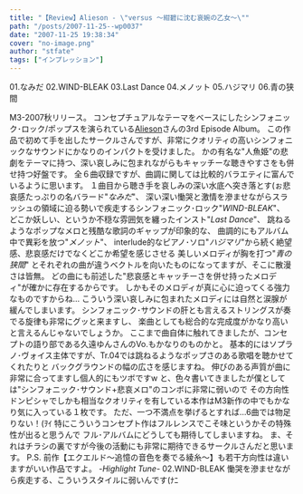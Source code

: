```yaml
---
title: "【Review】Alieson - \"versus ～紺碧に沈む哀婉の乙女～\""
path: "/posts/2007-11-25--wp0037"
date: "2007-11-25 19:38:34"
cover: "no-image.png"
author: "stfate"
tags: ["インプレッション"]
---
```



01.なみだ
02.WIND-BLEAK
03.Last Dance
04.メノット
05.ハジマリ
06.青の狭間
<br>

<!--more-->
M3-2007秋リリース。
コンセプチュアルなテーマをベースにしたシンフォニック･ロック/ポップスを演られている<a href="http://www.alieson.net/" target="_blank">Alieson</a>さんの3rd Episode Album。
この作品で初めて手を出したサークルさんですが、非常にクオリティの高いシンフォニックなサウンドにかなりのインパクトを受けました。
かの有名な"人魚姫"の悲劇をテーマに持つ、深い哀しみに包まれながらもキャッチーな聴きやすさをも併せ持つ好盤です。
全６曲収録ですが、曲調に関しては比較的バラエティに富んでいるように思います。
１曲目から聴き手を哀しみの深い水底へ突き落とす(ぉ悲哀感たっぷりの名バラード"<em>なみだ</em>"、
深い深い慟哭と激情を滲ませながらスラッシュの領域に迫る勢いで疾走するシンフォニック･ロック"<em>WIND-BLEAK</em>"、
どこか妖しい、というか不穏な雰囲気を纏ったインスト"<em>Last Dance</em>"、
跳ねるようなポップなメロと残酷な歌詞のギャップが印象的な、
曲調的にもアルバム中で異彩を放つ"<em>メノット</em>"、
interlude的なピアノ･ソロ"<em>ハジマリ</em>"から続く絶望感、悲哀感だけでなくどこか希望を感じさせる
美しいメロディが胸を打つ"<em>青の狭間</em>"
とそれぞれの曲が違うベクトルを向いたものになってますが、そこに散漫さは皆無。
どの曲にも前述した"悲哀感とキャッチーさを併せ持ったメロディ"が確かに存在するからです。
しかもそのメロディが真に心に迫ってくる強力なものですからね…
こういう深い哀しみに包まれたメロディには自然と涙腺が緩んでしまいます。
シンフォニック･サウンドの肝とも言えるストリングスが奏でる旋律も非常にグッと来ますし、
楽曲としても総合的な完成度がかなり高いと言えるんじゃないでしょうか。
ここまで曲自体に触れてきましたが、コンセプトの語り部である久遠ゆんさんのVo.もかなりのものかと。
基本的にはソプラノ･ヴォイス主体ですが、Tr.04では跳ねるようなポップさのある歌唱を聴かせてくれたりと
バックグラウンドの幅の広さを感じますね。
伸びのある声質が曲に非常に合ってますし個人的にもツボですw
と、色々書いてきましたが僕としては"シンフォニック･サウンド+悲哀メロ"のコンボに非常に弱いので
その方向性ドンピシャでしかも相当なクオリティを有している本作はM3新作の中でもかなり気に入っている１枚です。
ただ、一つ不満点を挙げるとすれば…6曲では物足りない！(ｦｲ
特にこういうコンセプト作はフルレンスでこそ味というかその特殊性が出ると思うんで
フル･アルバムにどうしても期待してしまいますね。
ま、それはチラシの裏ですが今後の活動にも非常に期待できるサークルさんだと思います。
P.S. 前作【エクエルド～追憶の音色を奏でる綾糸～】も若干方向性は違いますがいい作品ですよ。
<em>-Highlight Tune-</em>
02.WIND-BLEAK
慟哭を滲ませながら疾走する、こういうスタイルに弱いんです(ﾅﾆ
